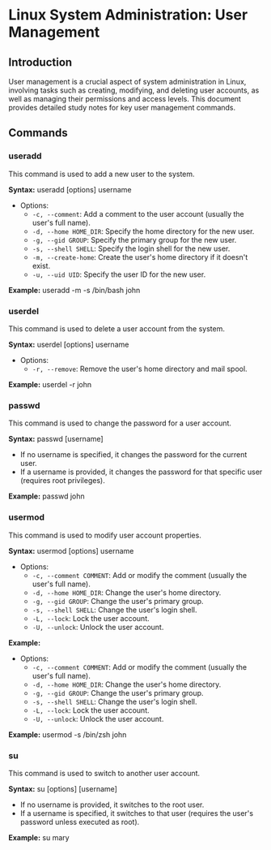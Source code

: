 # Linux System Administration: User Management

## Introduction
User management is a crucial aspect of system administration in Linux, involving tasks such as creating, modifying, and deleting user accounts, as well as managing their permissions and access levels. This document provides detailed study notes for key user management commands.

## Commands

### useradd
This command is used to add a new user to the system.

**Syntax:**
useradd [options] username


- Options:
  - `-c, --comment`: Add a comment to the user account (usually the user's full name).
  - `-d, --home HOME_DIR`: Specify the home directory for the new user.
  - `-g, --gid GROUP`: Specify the primary group for the new user.
  - `-s, --shell SHELL`: Specify the login shell for the new user.
  - `-m, --create-home`: Create the user's home directory if it doesn't exist.
  - `-u, --uid UID`: Specify the user ID for the new user.

**Example:**
useradd -m -s /bin/bash john


### userdel
This command is used to delete a user account from the system.

**Syntax:**
userdel [options] username


- Options:
  - `-r, --remove`: Remove the user's home directory and mail spool.

**Example:**
userdel -r john


### passwd
This command is used to change the password for a user account.

**Syntax:**
passwd [username]


- If no username is specified, it changes the password for the current user.
- If a username is provided, it changes the password for that specific user (requires root privileges).

**Example:**
passwd john


### usermod
This command is used to modify user account properties.

**Syntax:**
usermod [options] username


- Options:
  - `-c, --comment COMMENT`: Add or modify the comment (usually the user's full name).
  - `-d, --home HOME_DIR`: Change the user's home directory.
  - `-g, --gid GROUP`: Change the user's primary group.
  - `-s, --shell SHELL`: Change the user's login shell.
  - `-L, --lock`: Lock the user account.
  - `-U, --unlock`: Unlock the user account.

**Example:**

- Options:
  - `-c, --comment COMMENT`: Add or modify the comment (usually the user's full name).
  - `-d, --home HOME_DIR`: Change the user's home directory.
  - `-g, --gid GROUP`: Change the user's primary group.
  - `-s, --shell SHELL`: Change the user's login shell.
  - `-L, --lock`: Lock the user account.
  - `-U, --unlock`: Unlock the user account.

**Example:**
usermod -s /bin/zsh john


### su
This command is used to switch to another user account.

**Syntax:**
su [options] [username]


- If no username is provided, it switches to the root user.
- If a username is specified, it switches to that user (requires the user's password unless executed as root).

**Example:**
su mary


